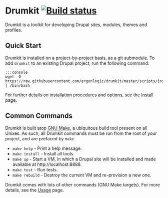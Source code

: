 Drumkit [![Build status](https://travis-ci.org/ergonlogic/drumkit.svg)](https://travis-ci.org/ergonlogic/drumkit)
=======

Drumkit is a toolkit for developing Drupal sites, modules, themes and profiles.

## Quick Start

Drumkit is installed on a project-by-project basis, as a git submodule. To add `drumkit` to an existing Drupal project, run the following command:

    :::console
    wget -O - https://raw.githubusercontent.com/ergonlogic/drumkit/master/scripts/install.sh | /bin/bash

For further details on installation procedures and options, see the [Install](install.md) page.

## Common Commands

Drumkit is built atop [GNU Make](https://www.gnu.org/software/make/), a ubiquitous build tool present on all Unixes. As such, all Drumkit commands must be run from the root of your project, and are prefaced by `make`.

* `make help` - Print a help message.
* `make install` - Install all tools.
* `make up` - Start a VM, in which a Drupal site will be installed and made available at http://localhost:8888.
* `make test` - Run tests.
* `make rebuild` - Destroy the current VM and re-provision a new one.

Drumkit comes with lots of other commands (GNU Make targets). For more details, see the [Usage](usage.md) page.
